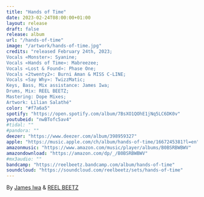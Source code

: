 ```yaml
---
title: "Hands of Time"
date: 2023-02-24T08:00:00+01:00
layout: release
draft: false
release: album
url: "/hands-of-time"
image: "/artwork/hands-of-time.jpg"
credits: "released February 24th, 2023;
Vocals «Monster»: Syanine;
Vocals «Hands of Time»: Mabreezee;
Vocals «Lost & Found»: Phase One;
Vocals «2twenty2»: Burni Aman & MISS C-LINE;
Vocals «Say Why»: TwizzMatic;
Keys, Bass, Mix assistance: James Iwa;
Drums, Mix: REEL BEETZ;
Mastering: Dope Mixes;
Artwork: Lilian Salathé"
color: "#f7a6a5"
spotify: "https://open.spotify.com/album/7BsXO1QOhE1jNq5LC6DK0v"
youtubeid: "nwBTofc5av4"
#tidal: ""
#pandora: ""
deezer: "https://www.deezer.com/album/398959327"
apple: "https://music.apple.com/ch/album/hands-of-time/1667245381?l=en"
amazonmusic: "https://www.amazon.com/music/player/albums/B0BSRBWBWV"
amazondownload: "https://amazon.com/dp/_/B0BSRBWBWV"
#mx3audio: ""
bandcamp: "https://reelbeetz.bandcamp.com/album/hands-of-time"
soundcloud: "https://soundcloud.com/reelbeetz/sets/hands-of-time"
---
```


By [James Iwa](https://www.instagram.com/james_iwa/) & [REEL BEETZ](https://reelbeetz.ch/)